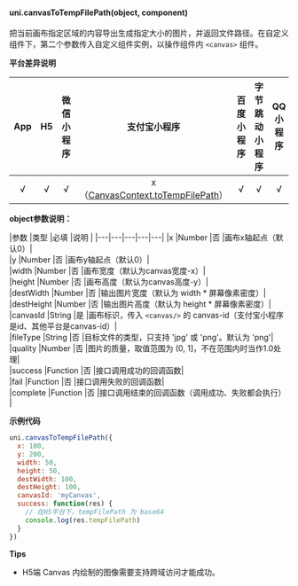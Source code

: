 #### uni.canvasToTempFilePath(object, component)

把当前画布指定区域的内容导出生成指定大小的图片，并返回文件路径。在自定义组件下，第二个参数传入自定义组件实例，以操作组件内 `<canvas>` 组件。

**平台差异说明**

|App|H5|微信小程序|支付宝小程序|百度小程序|字节跳动小程序|QQ小程序|
|:-:|:-:|:-:|:-:|:-:|:-:|:-:|
|√|√|√|x（[CanvasContext.toTempFilePath](https://opendocs.alipay.com/mini/api/rod3ti)）|√|√|√|

**object参数说明：**

|参数	|类型		|必填		|说明	|
|---|---|---|---|---|
|x	|Number		|否			|画布x轴起点（默认0）|					
|y	|Number		|否			|画布y轴起点（默认0）|					
|width	|Number		|否			|画布宽度（默认为canvas宽度-x）|					
|height	|Number		|否			|画布高度（默认为canvas高度-y）|					
|destWidth	|Number		|否			|输出图片宽度（默认为 width * 屏幕像素密度）|					
|destHeight	|Number		|否			|输出图片高度（默认为 height * 屏幕像素密度）|					
|canvasId	|String		|是			|画布标识，传入 ``<canvas/>`` 的 canvas-id（支付宝小程序是id、其他平台是canvas-id）|						
|fileType	|String		|否			|目标文件的类型，只支持 'jpg' 或 'png'。默认为 'png'|		
|quality	|Number		|否			|图片的质量，取值范围为 (0, 1]，不在范围内时当作1.0处理|		
|success	|Function	|否			|接口调用成功的回调函数|						
|fail	|Function	|否			|接口调用失败的回调函数|						
|complete	|Function	|否		|接口调用结束的回调函数（调用成功、失败都会执行）		|

**示例代码**

```javascript
uni.canvasToTempFilePath({
  x: 100,
  y: 200,
  width: 50,
  height: 50,
  destWidth: 100,
  destHeight: 100,
  canvasId: 'myCanvas',
  success: function(res) {
    // 在H5平台下，tempFilePath 为 base64
    console.log(res.tempFilePath)
  } 
})
```

**Tips**

- H5端 Canvas 内绘制的图像需要支持跨域访问才能成功。